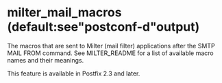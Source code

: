 # milter_mail_macros (default:see"postconf-d"output) 

 The macros that are sent to Milter (mail filter) applications
after the SMTP MAIL FROM command. See MILTER_README
for a list of available macro names and their meanings. 

 This feature is available in Postfix 2.3 and later. 


